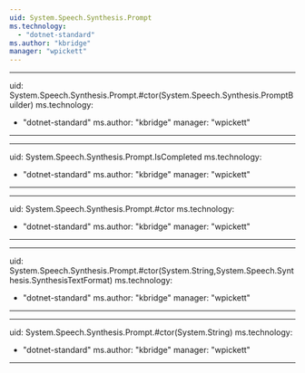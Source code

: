 ```yaml
---
uid: System.Speech.Synthesis.Prompt
ms.technology: 
  - "dotnet-standard"
ms.author: "kbridge"
manager: "wpickett"
---
```


---
uid: System.Speech.Synthesis.Prompt.#ctor(System.Speech.Synthesis.PromptBuilder)
ms.technology: 
  - "dotnet-standard"
ms.author: "kbridge"
manager: "wpickett"
---

---
uid: System.Speech.Synthesis.Prompt.IsCompleted
ms.technology: 
  - "dotnet-standard"
ms.author: "kbridge"
manager: "wpickett"
---

---
uid: System.Speech.Synthesis.Prompt.#ctor
ms.technology: 
  - "dotnet-standard"
ms.author: "kbridge"
manager: "wpickett"
---

---
uid: System.Speech.Synthesis.Prompt.#ctor(System.String,System.Speech.Synthesis.SynthesisTextFormat)
ms.technology: 
  - "dotnet-standard"
ms.author: "kbridge"
manager: "wpickett"
---

---
uid: System.Speech.Synthesis.Prompt.#ctor(System.String)
ms.technology: 
  - "dotnet-standard"
ms.author: "kbridge"
manager: "wpickett"
---
